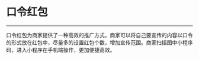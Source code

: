 # 口令红包

---

口令红包为商家提供了一种高效的推广方式，商家可以将自己要宣传的内容以口令的形式放在红包中，尽量多的设置红包个数，增加宣传范围。商家扫描图中小程序码，进入小程序在手机端操作，更加便捷高效。


